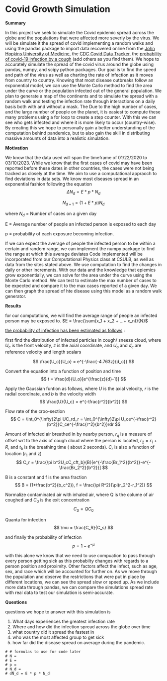 # Covid Growth Simulation

**Summary** 

In this project we seek to simulate the Covid epidemic spread across the globe and the populations that were affected more severly by the virus. 
We will be simulate it the spread of covid implementing a random walks and using the pandas package to import data recovered online from the [<u>John Hopkins University of Medicine](https://coronavirus.jhu.edu/data/animated-world-map)</u>, the [<u>CDC Covid Data Tracker](https://covid.cdc.gov/covid-data-tracker/#datatracker-home)</u>, the [<u> probability of covid-19 infection by a cough](https://www.ncbi.nlm.nih.gov/pmc/articles/PMC7976050/)</u>  (add others as you find them). We hope to accurately simulate the spread of the covid virus around the globe using pandas, numpy, and scipy python packages. Our goal is to find the speed and path of the virus as well as charting the rate of infection as it moves from country to country. Knowing that most disease outbreaks follow an exponential model, we can use the Monte Carlo method to find the area under the curve or the population infected out of the general population. We plan to generate a map of the continents and to simulate the spread with a random walk and testing the infection rate through interactions on a daily basis both with and without a mask. The Due to the high number of cases, and the large number of people on the planet, it is easiest to compute these many problems using a for loop to create a step counter. With this we can see who gets infected and where it is more likely to occur (country-wise). By creating this we hope to personally gain a better understanding of the computation behind pandemics, but to also gain the skill in distributing massive amounts of data into a realistic simulation. 


**Motivation**

 We know that the data used will span the timeframe of 01/22/2020 to 03/10/2023. While we know that the first cases of covid may have been reported before these dates in other countries, the cases were not being tracked as closely at the time. We aim to use a computational appraoch to find deviations in data sets. We know most diseases spread in an exponential fashion following the equation 
 $$
 \Delta N_d = E *p * N_d
$$

$$
  N_{d+1} = (1 + E * p)N_d
 $$

 where $N_d$ = Number of cases on a given day

  E = Average number of people an infected person is exposed to each day

  p = probability of each exposure becoming infection.

If we can expect the average of people the infected person to be within a certain and random range, we can implement the numpy package to find the range at which this average deviates
Code implemented will be incorporated from our Computational Physics class at CSULB, as well as data from the sites stated above. We use computation to find the changes in daily or other increments. With our data and the knowledge that epiemics grow exponentially, we can solve for the area under the curve using the Monte Carlo method. We can test to estimate the max number of cases to be expected and compare it to the max cases reported of a given day. We can then graph the spread of hte disease using this model as a random walk generator. 

**Results** 

for our computations, we will find the average range of people an infected person may be exposed to.
$E = \frac{\sum(x_1 + x_2 + ...+ x_n)}{N}$

[<u>the probability of infection has been estimated as follows](https://www.ncbi.nlm.nih.gov/pmc/articles/PMC7976050/)</u> :

first find the distribution of infected particles in cough/ sneeze cloud, where $U_c$ is the front velocity, $z$  is the axial coordinate, and $U_o$ and $d_c$ are reference velocity and length scalars 

$$
\frac{U_c}{U_o} = e^{-\frac{-4.763z}{d_c}}
$$

Convert the equation into a function of position and time
$$
t = \frac{d}{U_o}[e^{\frac{z}{d}-1}]
$$

Apply the Gaussian funtion as follows, where $U$ is the axial velocity, $r$ is the radial coordinate, and $b$ is the velocity width
$$
\frac{U}{U_c} = e^{-\frac{r^2}{b^2}}
$$

Flow rate of the croo-section
$$
C = \int_0^{\infty}2\pi UC_rd_r = \int_0^{\infty}2\pi U_ce^{-\frac{r^2}{b^2}}C_ce^{-\frac{r^2}{b^2}}rdr
$$

Amount of infected air breathed in by nearby person, $r_q$ is a measure of offset wrt to the axis of cough cloud where the person is located, $r_2 = r_1 + R$, and $t_b$ is the breathing time  ( about 2 seconds). $C_r$ is also a function of location ($r_1$ and z)
$$
C_r = \frac{\pi b^2U_cC_cft_b}{B}[e^{-\frac{Br_1^2}{b^2}}-e^{-\frac{Br_2^2}{b^2}}]
$$

B is a constant and f is the area fraction
$$
B = (1+\frac{b^2}{b_c^2}), f = \frac{\pi R^2}{\pi(r_2^2-r_1^2)}
$$

Normalize contaminated air with inhaled air, where Q is the colume of air coughed and $C_0$ is the exit concentration
$$
C_S = QC_0
$$

Quanta for infection
$$
\mu = \frac{C_R}{C_s}
$$

and finally the probability of infection
$$
p = 1-e^{-\mu}
$$

with this alone we know that we need to use compuation to pass through every person getting sick as this probabilty changes with regards to a person position and proximity. Other factors affect the infect, such as age, sex, and race which will be accounted for further on. As we move through the population and observe the restrictions that were put in place by different locations, we can see the spread slow or speed up. As we include more data through pandas, we can compare the simulations spread rate with real data to test our simulation is semi-accurate. 

**Questions**

questions we hope to answer with this simulation is 
1. What days experiences the greatest infection rate
2. Where and how did the infection spread across the globe over time
3. what country did it spread the fastest in
4. who was the most affected group to get sick
5. how far did the disease spread on average during the pandemic. 

```
# # formulas to use for code later
# N = 
# E = 
# p = 
# N_d = 
# dN_d = E * p * N_d
```

